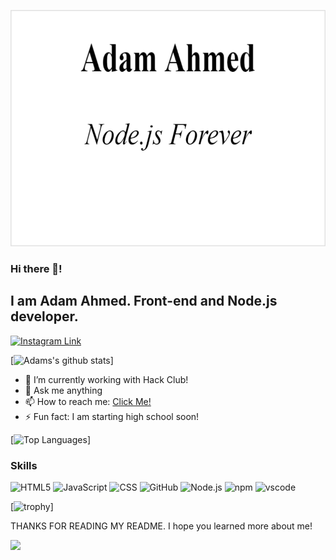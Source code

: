 ![Adam Ahmed](422425412debbe780318e9bfee9efdac.png)
### Hi there 👋!
## I am Adam Ahmed. Front-end and Node.js developer. 
[![Instagram Link](https://img.shields.io/badge/instagram.com/adamfahmed%20-%23E4405F.svg?&style=flat&logo=Instagram&logoColor=white)](https://www.instagram.com/adamfahmed/)

[![Adams's github stats](https://github-readme-stats.vercel.app/api?username=RocketSpot&count_private=true&show_icons=true&theme=tokyonight&bg_color=00000000)]

- 🔭 I’m currently working with Hack Club!
- 💬 Ask me anything
- 📫 How to reach me: [Click Me!](mailto:adam@readisten.com)
- ⚡ Fun fact: I am starting high school soon!

[![Top Languages](https://github-readme-stats.vercel.app/api/top-langs/?username=RocketSpot&bg_color=00000000&theme=synthwave)]



### Skills
  
  ![HTML5](https://img.shields.io/badge/-HTML5-E34F26?style=flat-square&logo=html5&logoColor=white)
  ![JavaScript](https://img.shields.io/badge/-JavaScript-yellow?style=flat-square&logo=javascript&logoColor=white)
  ![CSS](https://img.shields.io/badge/-CSS3-1572B6?style=flat-square&logo=css3)
  ![GitHub](https://img.shields.io/badge/-GitHub-181717?style=flat-square&logo=github&logoColor=white)
  ![Node.js](https://img.shields.io/badge/-Nodejs-43853d?style=flat-square&logo=Node.js&logoColor=white)
  ![npm](https://img.shields.io/badge/-NPM-CB3837?style=flat-square&logo=npm&logoColor=white)
  ![vscode](https://img.shields.io/badge/-grey?style=flat-square&logo=visual-studio-code)


  [![trophy](https://github-profile-trophy.vercel.app/?username=RocketSpot&theme=onedark)]

 THANKS FOR READING MY README. I hope you learned more about me!

<a>
    <img src="https://github-readme-streak-stats.herokuapp.com/?user=RocketSpot&theme=dark"/>
</a>
